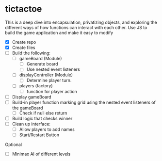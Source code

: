 # tictactoe
This is a deep dive into encapsulation, privatizing objects, and exploring the different ways of how functions can interact with each other. Use JS to build the game application and make it easy to modify

-[x] Create repo
-[x] Create files
-[ ] Build the following:
    - [ ] gameBoard (Module)
        - [ ] Generate board
        - [ ] Use nested event listeners
    - [ ] displayController (Module)
        - [ ] Determine player turn.
    - [ ] players (factory)
        - [ ] function for player action
- [ ] Display gameBoard
- [ ] Build-in player function marking grid using the nested event listeners of the gameBoard
    - [ ] Check if null else return
- [ ] Build logic that checks winner
- [ ] Clean up interface:
    - [ ] Allow players to add names
    - [ ] Start/Restart Button

Optional
- [ ] Minimax AI of different levels
